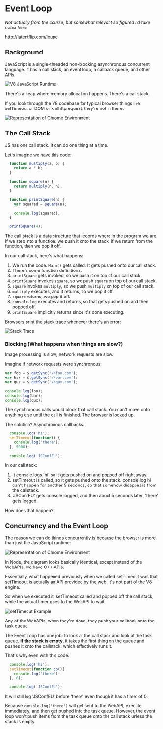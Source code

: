 # Event Loop
*Not actually from the course, but somewhat relevant so figured I'd take notes 
here*

http://latentflip.com/loupe

## Background
JavaScript is a single-threaded non-blocking asynchronous concurrent language. 
It has a call stack, an event loop, a callback queue, and other APIs.

![V8 JavaScript Runtime](images/v8-js-runtime.png)

There's a heap where memory allocation happens. There's a call stack.

If you look through the V8 codebase for typical browser things like setTimeout
or DOM or xmlhttprequest, they're not in there.

![Representation of Chrome Environment](images/chrome-environment.png)

## The Call Stack
JS has one call stack. It can do one thing at a time.

Let's imagine we have this code:
```js
  function multiply(a, b) {
    return a * b;
  }

  function square(n) {
    return multiply(n, n);
  }

  function printSquare(n) {
    var squared = square(n);

    console.log(squared);
  }

  printSquare(4);
```
The call stack is a data structure that records where in the program we are.
If we step into a function, we push it onto the stack. If we return from the 
function, then we pop it off.

In our call stack, here's what happens:
1. We run the code. `Main()` gets called. It gets pushed onto our call stack.
2. There's some function definitions.
3. `printSquare` gets invoked, so we push it on top of our call stack.
4. `printSquare` invokes `square`, so we push `square` on top of our call stack.
5. `square` invokes `multiply`, so we push `multiply` on top of our call stack.
6. `multiply` executes, and it returns, so we pop it off.
7. `square` returns, we pop it off.
8. `console.log` executes and returns, so that gets pushed on and then popped off.
9. `printSquare` implicitly returns since it's done executing.

Browsers print the stack trace whenever there's an error:

![Stack Trace](images/stack-trace.png)

### Blocking (What happens when things are slow?)
Image processing is slow; network requests are slow.

Imagine if network requests were synchronous:
```js
var foo = $.getSync('//foo.com');
var bar = $.getSync('//bar.com');
var quz = $.getSync('//qux.com');

console.log(foo);
console.log(bar);
console.log(qux);
```
The synchronous calls would block that call stack. You can't move onto anything
else until the call is finished. The browser is locked up.

The solution? Asynchronous callbacks.

```js
  console.log('hi');
  setTimeout(function() {
    console.log('there');
  }, 5000);

  console.log('JSConfEU');
```
In our callstack:
1. It console.logs 'hi' so it gets pushed on and popped off right away.
2. setTimeout is called, so it gets pushed onto the stack. console.log hi can't
happen for another 5 seconds, so that somehow disappears from the callstack.
3. 'JSConfEU' gets console logged, and then about 5 seconds later, 'there' gets
logged.

How does that happen?

## Concurrency and the Event Loop
The reason we can do things concurrently is because the browser is more than 
just the JavaScript runtime:

![Representation of Chrome Environment](images/chrome-environment.png)

In Node, the diagram looks basically identical, except instead of the WebAPIs, 
we have C++ APIs.

Essentially, what happened previously when we called setTimeout was that 
setTimeout is actually an API provided by the web. It's not part of the V8 engine.

So when we executed it, setTimeout called and popped off the call stack, while
the actual timer goes to the WebAPI to wait:

![setTimeout Example](images/settimeout.png)

Any of the WebAPIs, when they're done, they push your callback onto the task
queue.

The Event Loop has one job: to look at the call stack and look at the task 
queue. **If the stack is empty**, it takes the first thing on the queue and 
pushes it onto the callstack, which effectively runs it.

That's why even with this code:

```js
  console.log('hi');
  setTimeout(function cb(){
    console.log('there');
  }, 0);

  console.log('JSConfEU');
```
It will still log 'JSConfEU' before 'there' even though it has a timer of 0.

Because `console.log('there')` will get sent to the WebAPI, execute immediately,
and then get pushed into the task queue. However, the event loop won't push 
items from the task queue onto the call stack unless the stack is empty. 